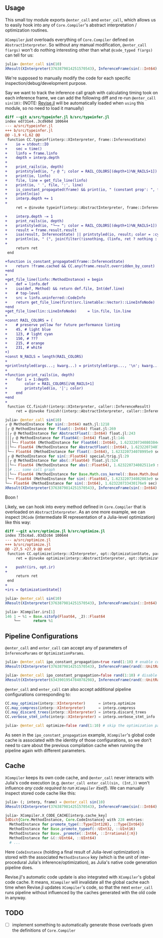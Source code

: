 ## Usage

This small toy module exports `@enter_call` and `enter_call`, which allows us to easily hook into any of `Core.Compiler`'s abstract interpretation / optimization routines.

`XCompiler` _just_ overloads everything of `Core.Compiler` defined on `AbstractInterpreter`.
So without any manual modification, `@enter_call f(args)` won't do nothing interesting other than what `@code_typed f(args)` can tell for us:
```julia
julia> @enter_call sin(10)
XResult(XInterpreter(3763879814251570543), InferenceFrame(sin(::Int64) => Float64))
```

We're supposed to manually modify the code for each specific inspection/debug/development purpose.

Say we want to track the inference call graph with calculating timing took on each inference frame, we can add the following diff and re-run `@enter_call sin(10)`:
(NOTE: [Revise.jl](https://github.com/timholy/Revise.jl) will be automatically loaded when `using` this module, so no need to load it manually)
```diff
diff --git a/src/typeinfer.jl b/src/typeinfer.jl
index ed731e4..3cd9d6d 100644
--- a/src/typeinfer.jl
+++ b/src/typeinfer.jl
@@ -1,9 +1,62 @@
 function CC.typeinf(interp::XInterpreter, frame::InferenceState)
+    io = stdout::IO
+    sec = time()
+    linfo = frame.linfo
+    depth = interp.depth
+
+    print_rails(io, depth)
+    printstyled(io, "┌ @ "; color = RAIL_COLORS[(depth+1)%N_RAILS+1])
+    print(io, linfo)
+    file, line = get_file_line(linfo)
+    print(io, ' ', file, ':', line)
+    is_constant_propagated(frame) && print(io, " (constant prop': ", frame.result.argtypes, ')')
+    println(io)
+    interp.depth += 1
+
     ret = @invoke typeinf(interp::AbstractInterpreter, frame::InferenceState)

+    interp.depth -= 1
+    print_rails(io, depth)
+    printstyled(io, "└─→ "; color = RAIL_COLORS[(depth+1)%N_RAILS+1])
+    result = frame.result.result
+    isa(result, InferenceState) || printstyled(io, result; color = :cyan)
+    println(io, " (", join(filter(!isnothing, (linfo, ret ? nothing : "in cycle", "$sec sec")), ", "), ')')
+
     return ret
 end

+function is_constant_propagated(frame::InferenceState)
+    return !frame.cached && CC.any(frame.result.overridden_by_const)
+end
+
+get_file_line(linfo::MethodInstance) = begin
+    def = linfo.def
+    isa(def, Method) && return def.file, Int(def.line)
+    # top-level
+    src = linfo.uninferred::CodeInfo
+    return get_file_line(first(src.linetable::Vector)::LineInfoNode)
+end
+get_file_line(lin::LineInfoNode)     = lin.file, lin.line
+
+const RAIL_COLORS = (
+    # preserve yellow for future performance linting
+    45, # light blue
+    123, # light cyan
+    150, # ???
+    215, # orange
+    231, # white
+)
+const N_RAILS = length(RAIL_COLORS)
+
+printlnstyled(args...; kwarg...) = printstyled(args..., '\n'; kwarg...)
+
+function print_rails(io, depth)
+    for i = 1:depth
+        color = RAIL_COLORS[i%N_RAILS+1]
+        printstyled(io, '│'; color)
+    end
+end
+
 function CC.finish!(interp::XInterpreter, caller::InferenceResult)
     ret = @invoke finish!(interp::AbstractInterpreter, caller::InferenceResult)
```
```julia
julia> @enter_call sin(10)
┌ @ MethodInstance for sin(::Int64) math.jl:1218
│┌ @ MethodInstance for float(::Int64) float.jl:269
││┌ @ MethodInstance for AbstractFloat(::Int64) float.jl:243
│││┌ @ MethodInstance for Float64(::Int64) float.jl:146
│││└─→ Float64 (MethodInstance for Float64(::Int64), 1.623220734080384e9 sec)
││└─→ Float64 (MethodInstance for AbstractFloat(::Int64), 1.623220734079916e9 sec)
│└─→ Float64 (MethodInstance for float(::Int64), 1.623220734078995e9 sec)
│┌ @ MethodInstance for sin(::Float64) special/trig.jl:29
││┌ @ MethodInstance for abs(::Float64) float.jl:524
││└─→ Float64 (MethodInstance for abs(::Float64), 1.623220734082511e9 sec)
││# ... some call graph
││└─→ Float64 (MethodInstance for Base.Math.cos_kernel(::Base.Math.DoubleFloat64), 1.623220736645189e9 sec)
│└─→ Float64 (MethodInstance for sin(::Float64), 1.623220734082083e9 sec)
└─→ Float64 (MethodInstance for sin(::Int64), 1.623220733430176e9 sec)
XResult(XInterpreter(3763879814251570543), InferenceFrame(sin(::Int64) => Float64))
```
Boon !

Likely, we can hook into every method defined in `Core.Compiler` that is overloaded on `AbstractInterpreter`.
As an one more example, we can inspect `IRCode` (intermediate IR representation of a Julia-level optimization) like this way:
```diff
diff --git a/src/optimize.jl b/src/optimize.jl
index 735c4ad..03d2c64 100644
--- a/src/optimize.jl
+++ b/src/optimize.jl
@@ -27,5 +27,9 @@ end
 function CC.optimize(interp::XInterpreter, opt::OptimizationState, params::OptimizationParams, @nospecialize(result))
     ret = @invoke optimize(interp::AbstractInterpreter, opt::OptimizationState, params::OptimizationParams, @nospecialize(result))

+    push!(irs, opt.ir)
+
     return ret
 end
+
+irs = OptimizationState[]
```
```julia
julia> @enter_call sin(10)
XResult(XInterpreter(3763879814251570543), InferenceFrame(sin(::Int64) => Float64))

julia> XCompiler.irs[1]
146 1 ─ %1 = Base.sitofp(Float64, _2)::Float64                                                                                                                                                                               │
    └──      return %1
```

## Pipeline Configurations

`@enter_call` and `enter_call` can accept any of parameters of `InferenceParams` or `OptimizationParams`.
```julia
julia> @enter_call ipo_constant_propagation=true rand(1:10) # enable constant propagation (default)
XResult(XInterpreter(3763879814251570543), InferenceFrame(rand(::UnitRange{Int64}) => Int64))

julia> @enter_call ipo_constant_propagation=false rand(1:10) # disable constant propagation
XResult(XInterpreter(6343901954784078298), InferenceFrame(rand(::UnitRange{Int64}) => Union{Int64, UInt64})) # looser return type inference
```

`@enter_call` and `enter_call` can also accept additional pipeline configurations corresponding to:
```julia
CC.may_optimize(interp::XInterpreter)      = interp.optimize
CC.may_compress(interp::XInterpreter)      = interp.compress
CC.may_discard_trees(interp::XInterpreter) = interp.discard_trees
CC.verbose_stmt_info(interp::XInterpreter) = interp.verbose_stmt_info
```
```julia
julia> @enter_call optimize=false rand(1:10) # skip the optimization passes
```

As seen in the `ipo_constant_propagation` example, `XCompiler`'s global code cache is associated with the identity of those configurations,
so we don't need to care about the previous compilation cache when running the pipeline again with different parameters.

## Cache

`XCompiler` keeps its own code cache, and `@enter_call` never interacts with Julia's code execution (e.g. `@enter_call enter_call(sin, (Int,))` won't influence _any code required to run `XCompiler` itself_).
We can manually inspect stored code cache like this:
```julia
julia> (; interp, frame) = @enter_call sin(10)
XResult(XInterpreter(3763879814251570543), InferenceFrame(sin(::Int64) => Float64))

julia> XCompiler.X_CODE_CACHE[interp.cache_key]
IdDict{Core.MethodInstance, Core.CodeInstance} with 228 entries:
  MethodInstance for promote_type(::Type{Int128}, ::Type{Int64})                              => CodeInstance(MethodInstance for promote_type(::Type{Int128}, ::Type{Int64}), #undef, 0x00000000000016aa, 0xffffffff…
  MethodInstance for Base.promote_typeof(::UInt32, ::UInt16)                                  => CodeInstance(MethodInstance for Base.promote_typeof(::UInt32, ::UInt16), #undef, 0x00000000000016ac, 0xffffffffffff…
  MethodInstance for Base._promote(::Int64, ::Irrational{:π})                                 => CodeInstance(MethodInstance for Base._promote(::Int64, ::Irrational{:π}), #undef, 0x0000000000003d33, 0xfffffffffff…
  MethodInstance for &(::UInt64, ::UInt64)                                                    => CodeInstance(MethodInstance for &(::UInt64, ::UInt64), #undef, 0x0000000000000001, 0xffffffffffffffff, UInt64, #und…
  # ...
```

Here `CodeInstance` (holding a final result of Julia-level optimization) is stored with the associated `MethodInstance` key (which is the unit of inter-procedural Julia's inference/optimization), as Julia's native code generation pipeline does.

Revise.jl's automatic code update is also integrated with `XCompiler`'s global code cache.
It means, `XCompiler` will invalidate all the global cache each time when Revise.jl updates `XCompiler`'s code, so that the next `enter_call` runs pipeline without influenced by the caches generated with the old code in anyway.

## TODO

- [ ] implement something to automatically generate those overloads given the definitions of `Core.Compiler`
